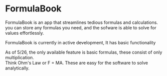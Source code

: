 # FormulaBook  
FormulaBook is an app that streamlines tedious formulas and calculations.  
you can store any formulas you need, and the sofware is able to solve for values effortlessly.  

FormulaBook is currently in active development, It has basic functionality

As of 5/26, the only available feature is basic formulas, these consist of only multiplication.  
Think Ohm's Law or F = MA. These are easy for the software to solve analytically. 

